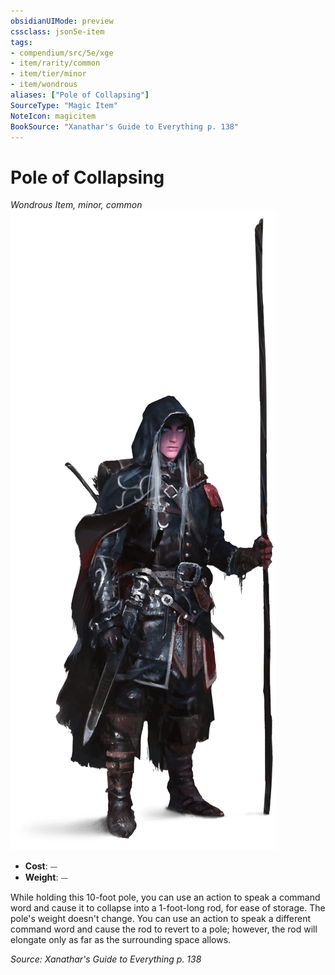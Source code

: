```yaml
---
obsidianUIMode: preview
cssclass: json5e-item
tags:
- compendium/src/5e/xge
- item/rarity/common
- item/tier/minor
- item/wondrous
aliases: ["Pole of Collapsing"]
SourceType: "Magic Item"
NoteIcon: magicitem
BookSource: "Xanathar's Guide to Everything p. 138"
---
```

# Pole of Collapsing
*Wondrous Item, minor, common*  
![](https://raw.githubusercontent.com/5etools-mirror-2/5etools-img/main/items/XGE/Pole%20of%20Collapsing.webp#right)  

- **Cost**: ⏤
- **Weight**: ⏤

While holding this 10-foot pole, you can use an action to speak a command word and cause it to collapse into a 1-foot-long rod, for ease of storage. The pole's weight doesn't change. You can use an action to speak a different command word and cause the rod to revert to a pole; however, the rod will elongate only as far as the surrounding space allows.

*Source: Xanathar's Guide to Everything p. 138*